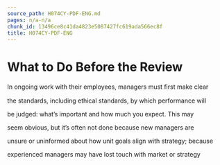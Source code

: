 ```yaml
---
source_path: H074CY-PDF-ENG.md
pages: n/a-n/a
chunk_id: 13496ce8c41da4823e5087427fc619ada566ec8f
title: H074CY-PDF-ENG
---
```

# What to Do Before the Review

In ongoing work with their employees, managers must ﬁrst make clear

the standards, including ethical standards, by which performance will

be judged: what’s important and how much you expect. This may

seem obvious, but it’s often not done because new managers are

unsure or uninformed about how unit goals align with strategy; because

experienced managers may have lost touch with market or strategy
